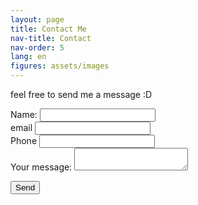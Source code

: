 ```yaml
---
layout: page
title: Contact Me
nav-title: Contact
nav-order: 5
lang: en
figures: assets/images
---
```


feel free to send me a message :D

<form
  action="https://formspree.io/meqgqjdq"
  method="POST"
>
  <div class="form-group">
    <label>
      Name:
    </label>
    <input type="text" name="_replyto">
  </div>
  
  <div class="form-group">
    <label>
      email
      <input type="email" required name="_replyto">
    </label>
  </div>
  
  <div class="form-group">
    <label>
      Phone
      <input type="phone" name="_replyto">
    </label>
  </div>

  <div class="form-group">
    <label>
      Your message:
      <textarea name="message"></textarea>
    </label>
  </div>
  <input type="hidden" name="_next" value="{{ url }}/{{ page.lang }}/thanks.html">

  <button class="btn btn-success" type="submit">Send</button>
</form>